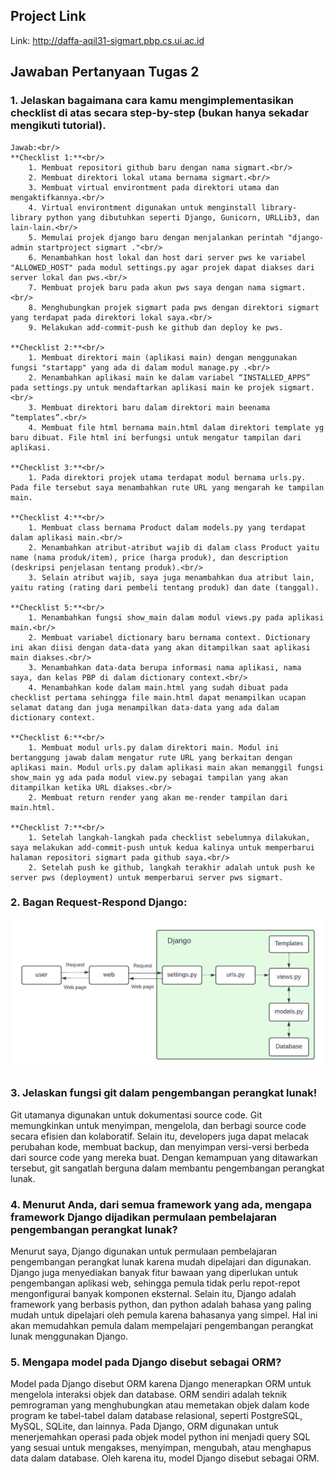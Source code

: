## Project Link
Link: http://daffa-aqil31-sigmart.pbp.cs.ui.ac.id

## Jawaban Pertanyaan Tugas 2
### 1. Jelaskan bagaimana cara kamu mengimplementasikan checklist di atas secara step-by-step (bukan hanya sekadar mengikuti tutorial).
    Jawab:<br/>
    **Checklist 1:**<br/>
        1. Membuat repositori github baru dengan nama sigmart.<br/>
        2. Membuat direktori lokal utama bernama sigmart.<br/>
        3. Membuat virtual environtment pada direktori utama dan mengaktifkannya.<br/>
        4. Virtual environtment digunakan untuk menginstall library-library python yang dibutuhkan seperti Django, Gunicorn, URLLib3, dan lain-lain.<br/>
        5. Memulai projek django baru dengan menjalankan perintah "django-admin startproject sigmart ."<br/>
        6. Menambahkan host lokal dan host dari server pws ke variabel "ALLOWED_HOST" pada modul settings.py agar projek dapat diakses dari server lokal dan pws.<br/>
        7. Membuat projek baru pada akun pws saya dengan nama sigmart.<br/>
        8. Menghubungkan projek sigmart pada pws dengan direktori sigmart yang terdapat pada direktori lokal saya.<br/>
        9. Melakukan add-commit-push ke github dan deploy ke pws.

    **Checklist 2:**<br/>
        1. Membuat direktori main (aplikasi main) dengan menggunakan fungsi "startapp" yang ada di dalam modul manage.py .<br/>
        2. Menambahkan aplikasi main ke dalam variabel “INSTALLED_APPS” pada settings.py untuk mendaftarkan aplikasi main ke projek sigmart.<br/>
        3. Membuat direktori baru dalam direktori main beenama “templates”.<br/>
        4. Membuat file html bernama main.html dalam direktori template yg baru dibuat. File html ini berfungsi untuk mengatur tampilan dari aplikasi.

    **Checklist 3:**<br/>
        1. Pada direktori projek utama terdapat modul bernama urls.py. Pada file tersebut saya menambahkan rute URL yang mengarah ke tampilan main.

    **Checklist 4:**<br/>
        1. Membuat class bernama Product dalam models.py yang terdapat dalam aplikasi main.<br/>
        2. Menambahkan atribut-atribut wajib di dalam class Product yaitu name (nama produk/item), price (harga produk), dan description (deskripsi penjelasan tentang produk).<br/>
        3. Selain atribut wajib, saya juga menambahkan dua atribut lain, yaitu rating (rating dari pembeli tentang produk) dan date (tanggal).

    **Checklist 5:**<br/>
        1. Menambahkan fungsi show_main dalam modul views.py pada aplikasi main.<br/>
        2. Membuat variabel dictionary baru bernama context. Dictionary ini akan diisi dengan data-data yang akan ditampilkan saat aplikasi main diakses.<br/>
        3. Menambahkan data-data berupa informasi nama aplikasi, nama saya, dan kelas PBP di dalam dictionary context.<br/>
        4. Menambahkan kode dalam main.html yang sudah dibuat pada checklist pertama sehingga file main.html dapat menampilkan ucapan selamat datang dan juga menampilkan data-data yang ada dalam dictionary context.

    **Checklist 6:**<br/>
        1. Membuat modul urls.py dalam direktori main. Modul ini bertanggung jawab dalam mengatur rute URL yang berkaitan dengan aplikasi main. Modul urls.py dalam aplikasi main akan memanggil fungsi show_main yg ada pada modul view.py sebagai tampilan yang akan ditampilkan ketika URL diakses.<br/>
        2. Membuat return render yang akan me-render tampilan dari main.html.

    **Checklist 7:**<br/>
        1. Setelah langkah-langkah pada checklist sebelumnya dilakukan, saya melakukan add-commit-push untuk kedua kalinya untuk memperbarui halaman repositori sigmart pada github saya.<br/>
        2. Setelah push ke github, langkah terakhir adalah untuk push ke server pws (deployment) untuk memperbarui server pws sigmart.

### 2. Bagan Request-Respond Django:
![Bagan Request-Respond Django](bagan_request-respond_django.jpeg)

### 3. Jelaskan fungsi git dalam pengembangan perangkat lunak!
Git utamanya digunakan untuk dokumentasi source code. Git memungkinkan untuk menyimpan,  mengelola, dan berbagi source code secara efisien dan kolaboratif. Selain itu, developers juga dapat melacak perubahan kode, membuat backup, dan menyimpan versi-versi berbeda dari source code yang mereka buat. Dengan kemampuan yang ditawarkan tersebut, git sangatlah berguna dalam membantu pengembangan perangkat lunak.

### 4. Menurut Anda, dari semua framework yang ada, mengapa framework Django dijadikan permulaan pembelajaran pengembangan perangkat lunak? 
Menurut saya, Django digunakan untuk permulaan pembelajaran pengembangan perangkat lunak karena mudah dipelajari dan digunakan. Django juga menyediakan banyak fitur bawaan yang diperlukan untuk pengembangan aplikasi web, sehingga pemula tidak perlu repot-repot mengonfigurai banyak komponen eksternal. Selain itu, Django adalah framework yang berbasis python, dan python adalah bahasa yang paling mudah untuk dipelajari oleh pemula karena bahasanya yang simpel. Hal ini akan memudahkan pemula dalam mempelajari pengembangan perangkat lunak menggunakan Django.

### 5. Mengapa model pada Django disebut sebagai ORM? 
Model pada Django disebut ORM karena Django menerapkan ORM untuk mengelola interaksi objek dan database. ORM sendiri adalah teknik pemrograman yang menghubungkan atau memetakan objek dalam kode program ke tabel-tabel dalam database relasional, seperti PostgreSQL, MySQL, SQLite, dan lainnya. Pada Django, ORM digunakan untuk menerjemahkan operasi pada objek model python ini menjadi query SQL yang sesuai untuk mengakses, menyimpan, mengubah, atau menghapus data dalam database. Oleh karena itu, model Django disebut sebagai ORM.